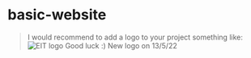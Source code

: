 # basic-website 
> I would recommend to add a logo to your project something like:
![EIT logo](https://gisbornecity.co.nz/assets/Uploads/EIT-Tairawhiti-250x267.jpg)
Good luck :) 
New logo on 13/5/22



